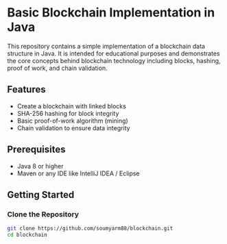 # Basic Blockchain Implementation in Java

This repository contains a simple implementation of a blockchain data structure in Java. It is intended for educational purposes and demonstrates the core concepts behind blockchain technology including blocks, hashing, proof of work, and chain validation.

## Features

- Create a blockchain with linked blocks
- SHA-256 hashing for block integrity
- Basic proof-of-work algorithm (mining)
- Chain validation to ensure data integrity

## Prerequisites

- Java 8 or higher
- Maven or any IDE like IntelliJ IDEA / Eclipse

## Getting Started

### Clone the Repository

```bash
git clone https://github.com/soumyarm88/blockchain.git
cd blockchain
```
